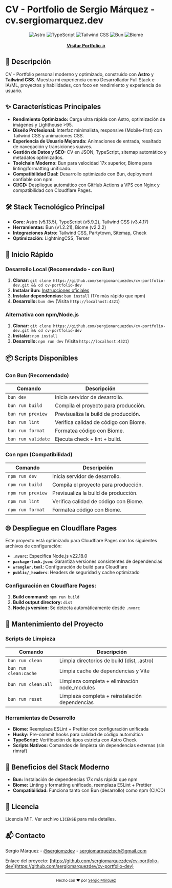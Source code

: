 # CV - Portfolio de Sergio Márquez - cv.sergiomarquez.dev

<div align="center">
  <img src="https://img.shields.io/badge/Astro-5.13.5-orange" alt="Astro">
  <img src="https://img.shields.io/badge/TypeScript-5.9.2-blue" alt="TypeScript">
  <img src="https://img.shields.io/badge/Tailwind_CSS-3.4.17-38B2AC" alt="Tailwind CSS">
  <img src="https://img.shields.io/badge/Bun-1.2.21-black" alt="Bun">
  <img src="https://img.shields.io/badge/Biome-2.2.2-60A5FA" alt="Biome">
  <br>
  <br>
  <strong>
    <a href="https://cv.sergiomarquez.dev" target="_blank">Visitar Portfolio ↗</a>
  </strong>
</div>

## 🎯 Descripción

CV - Portfolio personal moderno y optimizado, construido con **Astro** y **Tailwind CSS**. Muestra mi experiencia como Desarrollador Full Stack e IA/ML, proyectos y habilidades, con foco en rendimiento y experiencia de usuario.

## ✨ Características Principales

- **Rendimiento Optimizado:** Carga ultra rápida con Astro, optimización de imágenes y Lighthouse >95.
- **Diseño Profesional:** Interfaz minimalista, responsive (Mobile-first) con Tailwind CSS y animaciones CSS.
- **Experiencia de Usuario Mejorada:** Animaciones de entrada, resaltado de navegación y transiciones suaves.
- **Gestión de Datos y SEO:** CV en JSON, TypeScript, sitemap automático y metadatos optimizados.
- **Toolchain Moderno:** Bun para velocidad 17x superior, Biome para linting/formatting unificado.
- **Compatibilidad Dual:** Desarrollo optimizado con Bun, deployment confiable con npm.
- **CI/CD:** Despliegue automático con GitHub Actions a VPS con Nginx y compatibilidad con Cloudflare Pages.

## 🛠️ Stack Tecnológico Principal

- **Core:** Astro (v5.13.5), TypeScript (v5.9.2), Tailwind CSS (v3.4.17)
- **Herramientas:** Bun (v1.2.21), Biome (v2.2.2)
- **Integraciones Astro:** Tailwind CSS, Partytown, Sitemap, Check
- **Optimización:** LightningCSS, Terser

## 🚀 Inicio Rápido

### Desarrollo Local (Recomendado - con Bun)

1. **Clonar:** `git clone https://github.com/sergiomarquezdev/cv-portfolio-dev.git && cd cv-portfolio-dev`
2. **Instalar Bun:** [Instrucciones oficiales](https://bun.sh/)
3. **Instalar dependencias:** `bun install` (17x más rápido que npm)
4. **Desarrollo:** `bun dev` (Visita `http://localhost:4321`)

### Alternativa con npm/Node.js

1. **Clonar:** `git clone https://github.com/sergiomarquezdev/cv-portfolio-dev.git && cd cv-portfolio-dev`
2. **Instalar:** `npm install`
3. **Desarrollo:** `npm run dev` (Visita `http://localhost:4321`)

## 📦 Scripts Disponibles

### Con Bun (Recomendado)

| Comando            | Descripción                           |
| ------------------ | ------------------------------------- |
| `bun dev`          | Inicia servidor de desarrollo.        |
| `bun run build`    | Compila el proyecto para producción.  |
| `bun run preview`  | Previsualiza la build de producción.  |
| `bun run lint`     | Verifica calidad de código con Biome. |
| `bun run format`   | Formatea código con Biome.            |
| `bun run validate` | Ejecuta check + lint + build.         |

### Con npm (Compatibilidad)

| Comando           | Descripción                           |
| ----------------- | ------------------------------------- |
| `npm run dev`     | Inicia servidor de desarrollo.        |
| `npm run build`   | Compila el proyecto para producción.  |
| `npm run preview` | Previsualiza la build de producción.  |
| `npm run lint`    | Verifica calidad de código con Biome. |
| `npm run format`  | Formatea código con Biome.            |

## 🌐 Despliegue en Cloudflare Pages

Este proyecto está optimizado para Cloudflare Pages con los siguientes archivos de configuración:

- **`.nvmrc`**: Especifica Node.js v22.18.0
- **`package-lock.json`**: Garantiza versiones consistentes de dependencias
- **`wrangler.toml`**: Configuración de build para Cloudflare
- **`public/_headers`**: Headers de seguridad y cache optimizado

### Configuración en Cloudflare Pages:

1. **Build command:** `npm run build`
2. **Build output directory:** `dist`
3. **Node.js version:** Se detecta automáticamente desde `.nvmrc`

## 🧹 Mantenimiento del Proyecto

### Scripts de Limpieza

| Comando               | Descripción                                    |
| --------------------- | ---------------------------------------------- |
| `bun run clean`       | Limpia directorios de build (dist, .astro)     |
| `bun run clean:cache` | Limpia cache de dependencias y Vite            |
| `bun run clean:all`   | Limpieza completa + eliminación node_modules   |
| `bun run reset`       | Limpieza completa + reinstalación dependencias |

### Herramientas de Desarrollo

- **Biome:** Reemplaza ESLint + Prettier con configuración unificada
- **Husky:** Pre-commit hooks para calidad de código automática
- **TypeScript:** Verificación de tipos estricta con Astro Check
- **Scripts Nativos:** Comandos de limpieza sin dependencias externas (sin rimraf)

## 🔧 Beneficios del Stack Moderno

- **Bun:** Instalación de dependencias 17x más rápida que npm
- **Biome:** Linting y formatting unificado, reemplaza ESLint + Prettier
- **Compatibilidad:** Funciona tanto con Bun (desarrollo) como npm (CI/CD)

## 📝 Licencia

Licencia MIT. Ver archivo `LICENSE` para más detalles.

## 📬 Contacto

Sergio Márquez - [@sergiomzdev](https://x.com/sergiomzdev) - sergiomarqueztech@gmail.com

Enlace del proyecto: [https://github.com/sergiomarquezdev/cv-portfolio-dev](https://github.com/sergiomarquezdev/cv-portfolio-dev)

---

<div align="center">
  <sub>Hecho con ❤️ por <a href="https://sergiomarquez.dev">Sergio Márquez</a></sub>
</div>
